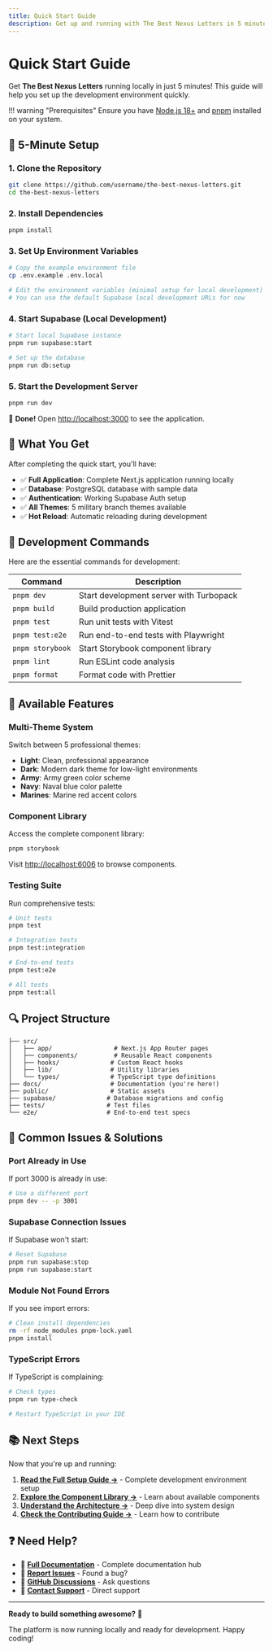 ```yaml
---
title: Quick Start Guide
description: Get up and running with The Best Nexus Letters in 5 minutes
---
```


# Quick Start Guide

Get **The Best Nexus Letters** running locally in just 5 minutes! This guide will help you set up the development environment quickly.

!!! warning "Prerequisites"
    Ensure you have [Node.js 18+](https://nodejs.org/) and [pnpm](https://pnpm.io/) installed on your system.

## 🚀 5-Minute Setup

### 1. Clone the Repository

```bash
git clone https://github.com/username/the-best-nexus-letters.git
cd the-best-nexus-letters
```

### 2. Install Dependencies

```bash
pnpm install
```

### 3. Set Up Environment Variables

```bash
# Copy the example environment file
cp .env.example .env.local

# Edit the environment variables (minimal setup for local development)
# You can use the default Supabase local development URLs for now
```

### 4. Start Supabase (Local Development)

```bash
# Start local Supabase instance
pnpm run supabase:start

# Set up the database
pnpm run db:setup
```

### 5. Start the Development Server

```bash
pnpm run dev
```

🎉 **Done!** Open [http://localhost:3000](http://localhost:3000) to see the application.

## 🎯 What You Get

After completing the quick start, you'll have:

- ✅ **Full Application**: Complete Next.js application running locally
- ✅ **Database**: PostgreSQL database with sample data
- ✅ **Authentication**: Working Supabase Auth setup
- ✅ **All Themes**: 5 military branch themes available
- ✅ **Hot Reload**: Automatic reloading during development

## 🔧 Development Commands

Here are the essential commands for development:

| Command | Description |
|---------|-------------|
| `pnpm dev` | Start development server with Turbopack |
| `pnpm build` | Build production application |
| `pnpm test` | Run unit tests with Vitest |
| `pnpm test:e2e` | Run end-to-end tests with Playwright |
| `pnpm storybook` | Start Storybook component library |
| `pnpm lint` | Run ESLint code analysis |
| `pnpm format` | Format code with Prettier |

## 🎨 Available Features

### Multi-Theme System
Switch between 5 professional themes:
- **Light**: Clean, professional appearance
- **Dark**: Modern dark theme for low-light environments
- **Army**: Army green color scheme
- **Navy**: Naval blue color palette
- **Marines**: Marine red accent colors

### Component Library
Access the complete component library:
```bash
pnpm storybook
```
Visit [http://localhost:6006](http://localhost:6006) to browse components.

### Testing Suite
Run comprehensive tests:
```bash
# Unit tests
pnpm test

# Integration tests
pnpm test:integration

# End-to-end tests
pnpm test:e2e

# All tests
pnpm test:all
```

## 🔍 Project Structure

```
├── src/
│   ├── app/                 # Next.js App Router pages
│   ├── components/          # Reusable React components
│   ├── hooks/              # Custom React hooks
│   ├── lib/                # Utility libraries
│   └── types/              # TypeScript type definitions
├── docs/                   # Documentation (you're here!)
├── public/                 # Static assets
├── supabase/              # Database migrations and config
├── tests/                 # Test files
└── e2e/                   # End-to-end test specs
```

## 🚧 Common Issues & Solutions

### Port Already in Use
If port 3000 is already in use:
```bash
# Use a different port
pnpm dev -- -p 3001
```

### Supabase Connection Issues
If Supabase won't start:
```bash
# Reset Supabase
pnpm run supabase:stop
pnpm run supabase:start
```

### Module Not Found Errors
If you see import errors:
```bash
# Clean install dependencies
rm -rf node_modules pnpm-lock.yaml
pnpm install
```

### TypeScript Errors
If TypeScript is complaining:
```bash
# Check types
pnpm run type-check

# Restart TypeScript in your IDE
```

## 📚 Next Steps

Now that you're up and running:

1. **[Read the Full Setup Guide →](getting-started/SETUP.md)** - Complete development environment setup
2. **[Explore the Component Library →](development/component-library.md)** - Learn about available components
3. **[Understand the Architecture →](architecture/overview.md)** - Deep dive into system design
4. **[Check the Contributing Guide →](getting-started/CONTRIBUTING.md)** - Learn how to contribute

## ❓ Need Help?

- 📖 **[Full Documentation](index.md)** - Complete documentation hub
- 🐛 **[Report Issues](https://github.com/username/the-best-nexus-letters/issues)** - Found a bug?
- 💬 **[GitHub Discussions](https://github.com/username/the-best-nexus-letters/discussions)** - Ask questions
- 📧 **[Contact Support](mailto:support@thebestnexusletters.com)** - Direct support

---

**Ready to build something awesome?** 🚀

The platform is now running locally and ready for development. Happy coding!
